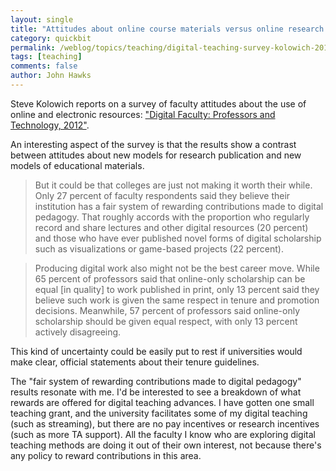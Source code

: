 ```yaml
---
layout: single 
title: "Attitudes about online course materials versus online research publication" 
category: quickbit
permalink: /weblog/topics/teaching/digital-teaching-survey-kolowich-2012.html
tags: [teaching] 
comments: false 
author: John Hawks 
---
```



Steve Kolowich reports on a survey of faculty attitudes about the use of online and electronic resources: <a href="http://www.insidehighered.com/news/survey/digital-faculty-professors-and-technology-2012">"Digital Faculty: Professors and Technology, 2012"</a>. 

An interesting aspect of the survey is that the results show a contrast between attitudes about new models for research publication and new models of educational materials. 

<blockquote>But it could be that colleges are just not making it worth their while. Only 27 percent of faculty respondents said they believe their institution has a fair system of rewarding contributions made to digital pedagogy. That roughly accords with the proportion who regularly record and share lectures and other digital resources (20 percent) and those who have ever published novel forms of digital scholarship such as visualizations or game-based projects (22 percent).</blockquote>

<blockquote>Producing digital work also might not be the best career move. While 65 percent of professors said that online-only scholarship can be equal [in quality] to work published in print, only 13 percent said they believe such work is given the same respect in tenure and promotion decisions. Meanwhile, 57 percent of professors said online-only scholarship should be given equal respect, with only 13 percent actively disagreeing.</blockquote>

This kind of uncertainty could be easily put to rest if universities would make clear, official statements about their tenure guidelines. 

The "fair system of rewarding contributions made to digital pedagogy" results resonate with me. I'd be interested to see a breakdown of what rewards are offered for digital teaching advances. I have gotten one small teaching grant, and the university facilitates some of my digital teaching (such as streaming), but there are no pay incentives or research incentives (such as more TA support). All the faculty I know who are exploring digital teaching methods are doing it out of their own interest, not because there's any policy to reward contributions in this area. 


